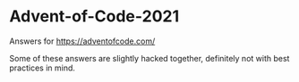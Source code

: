 # Advent-of-Code-2021

Answers for https://adventofcode.com/

Some of these answers are slightly hacked together, definitely not with best practices in mind.
